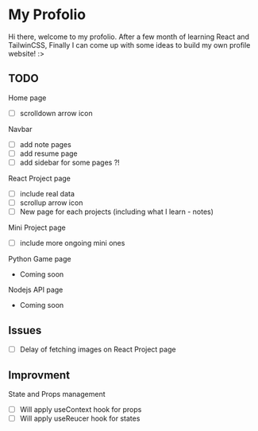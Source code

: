 # My Profolio

Hi there, welcome to my profolio. After a few month of learning React and TailwinCSS, Finally I can come up with some ideas to build my own profile website! :>

## TODO

Home page

- [ ] scrolldown arrow icon

Navbar

- [ ] add note pages
- [ ] add resume page
- [ ] add sidebar for some pages ?!

React Project page

- [ ] include real data
- [ ] scrollup arrow icon
- [ ] New page for each projects (including what I learn - notes)

Mini Project page

- [ ] include more ongoing mini ones

Python Game page

- Coming soon

Nodejs API page

- Coming soon

## Issues

- [ ] Delay of fetching images on React Project page

## Improvment

State and Props management

- [ ] Will apply useContext hook for props
- [ ] Will apply useReucer hook for states
